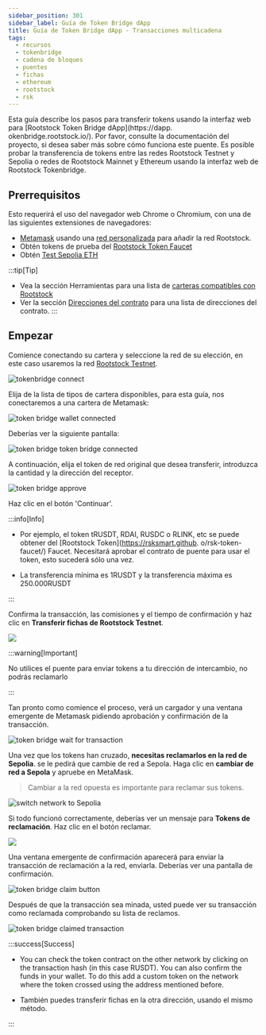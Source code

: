 ```yaml
---
sidebar_position: 301
sidebar_label: Guía de Token Bridge dApp
title: Guía de Token Bridge dApp - Transacciones multicadena
tags:
  - recursos
  - tokenbridge
  - cadena de bloques
  - puentes
  - fichas
  - ethereum
  - rootstock
  - rsk
---
```


Esta guía describe los pasos para transferir tokens usando la interfaz web para [Rootstock Token Bridge dApp](https://dapp. okenbridge.rootstock.io/). Por favor, consulte la documentación del proyecto, si desea saber más sobre cómo funciona este puente. Es posible probar la transferencia de tokens entre las redes Rootstock Testnet y Sepolia o redes de Rootstock Mainnet y Ethereum usando la interfaz web de Rootstock Tokenbridge.

## Prerrequisitos

Esto requerirá el uso del navegador web Chrome o Chromium, con una de las siguientes extensiones de navegadores:

- [Metamask](https://metamask.io/download.html) usando una [red personalizada](/dev-tools/wallets/metamask/) para añadir la red Rootstock.
- Obtén tokens de prueba del [Rootstock Token Faucet](https://rsksmart.github.io/rsk-token-faucet/)
- Obtén [Test Sepolia ETH](https://www.alchemy.com/faucets/ethereum-sepolia)

:::tip\[Tip]

- Vea la sección Herramientas para una lista de [carteras compatibles con Rootstock](/dev-tools/)
- Ver la sección [Direcciones del contrato](/resources/guides/tokenbridge/contractaddresses/) para una lista de direcciones del contrato.
  :::

## Empezar

Comience conectando su cartera y seleccione la red de su elección, en este caso usaremos la red [Rootstock Testnet](https://dapp.testnet.bridges.rootstock.io/).

<img src="/img/resources/tokenbridge/dapp-image1-1.png" alt="tokenbridge connect"/>

Elija de la lista de tipos de cartera disponibles, para esta guía, nos conectaremos a una cartera de Metamask:

<img src="/img/resources/tokenbridge/dapp-image1-1a.png" alt="token bridge wallet connected" />

Deberías ver la siguiente pantalla:

<img src="/img/resources/tokenbridge/dapp-image1-2.png" alt="token bridge token bridge connected" />

A continuación, elija el token de red original que desea transferir, introduzca la cantidad y la dirección del receptor.

<img src="/img/resources/tokenbridge/dapp-image2.png" alt="token bridge approve" />

Haz clic en el botón 'Continuar'.

:::info\[Info]

- Por ejemplo, el token tRUSDT, RDAI, RUSDC o RLINK, etc se puede obtener del [Rootstock Token](https://rsksmart.github. o/rsk-token-faucet/) Faucet.
  Necesitará aprobar el contrato de puente para usar el token, esto sucederá sólo una vez.

- La transferencia mínima es 1RUSDT y la transferencia máxima es 250.000RUSDT

:::

Confirma la transacción, las comisiones y el tiempo de confirmación y haz clic en **Transferir fichas de Rootstock Testnet**.

<img src="/img/resources/tokenbridge/dapp-image3.png" />

:::warning\[Important]

No utilices el puente para enviar tokens a tu dirección de intercambio, no podrás reclamarlo

:::

Tan pronto como comience el proceso, verá un cargador y una ventana emergente de Metamask pidiendo aprobación y confirmación de la transacción.

<img src="/img/resources/tokenbridge/dapp-image4.png" alt="token bridge wait for transaction" />

Una vez que los tokens han cruzado, **necesitas reclamarlos en la red de Sepolia**. se le pedirá que cambie de red a Sepola. Haga clic en **cambiar de red a Sepola** y apruebe en MetaMask.

> Cambiar a la red opuesta es importante para reclamar sus tokens.

<img src="/img/resources/tokenbridge/dapp-image5.png"  alt="switch network to Sepolia" />

Si todo funcionó correctamente, deberías ver un mensaje para **Tokens de reclamación**. Haz clic en el botón reclamar.

<img src="/img/resources/tokenbridge/dapp-image6.png" />

Una ventana emergente de confirmación aparecerá para enviar la transacción de reclamación a la red, enviarla. Deberías ver una pantalla de confirmación.

<img src="/img/resources/tokenbridge/dapp-image7.png" alt="token bridge claim button" />

Después de que la transacción sea minada, usted puede ver su transacción como reclamada comprobando su lista de reclamos.

<img src="/img/resources/tokenbridge/dapp-image8.png" alt="token bridge claimed transaction"/>

:::success\[Success]

- You can check the token contract on the other network by clicking on the transaction hash (in this case RUSDT).
  You can also confirm the funds in your wallet. To do this add a custom token on the network where the token crossed using the address mentioned before.

- También puedes transferir fichas en la otra dirección, usando el mismo método.

:::